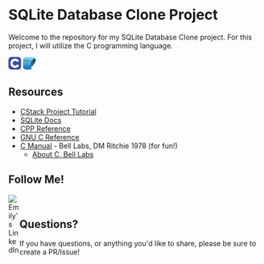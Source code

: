 # SQLite Database Clone Project

<p>
Welcome to the repository for my SQLite Database Clone project. For this project, I will utilize the C programming language. 
</p>
<p align="left">
  <img src="https://github.com/bit-bangin/SQLiteDBClone/blob/372a994e575c9df386cc40c261332bc2a2c7e16e/C.svg" width="25"> </img>
  <img src="https://github.com/bit-bangin/SQLiteDBClone/blob/76c1b909ed1e5f007169986cac8835f073fc93f7/SQLite.svg" width="25"></img>
</p>



## Resources
- [CStack Project Tutorial](https://cstack.github.io/db_tutorial/parts/part1.html)
- [SQLite Docs](https://www.sqlite.org/arch.html)
- [CPP Reference](https://en.cppreference.com/mwiki/index.php?title=Main_Page&oldid=121738)
- [GNU C Reference](https://www.gnu.org/software/gnu-c-manual/gnu-c-manual.html)
- [C Manual](https://www.bell-labs.com/usr/dmr/www/cman.pdf) - Bell Labs, DM Ritchie 1978 (for fun!)
  - [About C, Bell Labs](https://www.bell-labs.com/usr/dmr/www/chist.html) 

## Follow Me!

<a href="https://www.linkedin.com/in/emilycabaniss/">
  <img align="left" alt="Emily's LinkedIn" width="22px" src="https://raw.githubusercontent.com/peterthehan/peterthehan/master/assets/linkedin.svg" />
</a>
<br/>

## Questions?
If you have questions, or anything you'd like to share, please be sure to create a PR/Issue!
